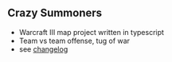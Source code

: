 ## Crazy Summoners
* Warcraft III map project written in typescript
* Team vs team offense, tug of war
* see [changelog](https://github.com/Gohagga/CrazySummonersWc3/blob/master/versions/Changelog.md)
